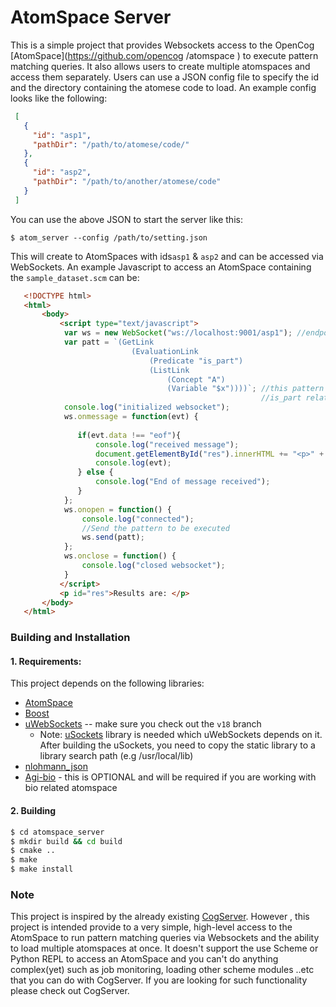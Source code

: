 # AtomSpace Server

This is a simple project that provides Websockets access to the OpenCog [AtomSpace](https://github.com/opencog
/atomspace
) to execute
 pattern matching queries. It also allows users to create multiple atomspaces and access them separately. Users can
  use a JSON config file to specify the id and the directory containing the atomese code to load. An example config
   looks like the following:
   
   ```json
    [
      {
        "id": "asp1",
        "pathDir": "/path/to/atomese/code/"
      },
      {
        "id": "asp2",
        "pathDir": "/path/to/another/atomese/code"
      }   
    ]
``` 

You can use the above JSON to start the server like this:

    $ atom_server --config /path/to/setting.json

This will create to AtomSpaces with ids`asp1` & `asp2` and can be accessed via WebSockets. An example Javascript to
 access an AtomSpace containing the `sample_dataset.scm` can be:
 
 ```html
    <!DOCTYPE html>
    <html>
        <body>
            <script type="text/javascript">
             var ws = new WebSocket("ws://localhost:9001/asp1"); //endpoint to access asp1 AtomSpace
             var patt = `(GetLink 
                            (EvaluationLink 
                                (Predicate "is_part")
                                (ListLink 
                                    (Concept "A")
                                    (Variable "$x"))))`; //this pattern searches for all ConceptNodes where A has
                                                         //is_part relationship
             console.log("initialized websocket");
             ws.onmessage = function(evt) {
               
                if(evt.data !== "eof"){
                    console.log("received message");
                    document.getElementById("res").innerHTML += "<p>" +  evt.data + "</p>";
                    console.log(evt);
                } else {
                    console.log("End of message received");
                }   
             };
             ws.onopen = function() {
                 console.log("connected");
                 //Send the pattern to be executed
                 ws.send(patt);
             };
             ws.onclose = function() {
                 console.log("closed websocket");
             }
            </script>
            <p id="res">Results are: </p>
        </body>
    </html>
```

### Building and Installation

#### 1. Requirements:

This project depends on the following libraries:

   - [AtomSpace](https://github.com/opencog/atomspace)
   - [Boost](https://www.boost.org/)
   - [uWebSockets](https://github.com/uNetworking/uWebSockets) -- make sure you check out the `v18` branch
       * Note: [uSockets](https://github.com/uNetworking/uSockets) library is needed which uWebSockets depends on it. After building the uSockets, you need to copy the static library to a library search path (e.g /usr/local/lib)
   - [nlohmann_json](https://github.com/nlohmann/json)
   - [Agi-bio](https://github.com/opencog/agi-bio) - this is OPTIONAL and will be required if you are working with
    bio related atomspace
    
#### 2. Building

```bash
$ cd atomspace_server
$ mkdir build && cd build
$ cmake ..
$ make 
$ make install
```
   
### Note

This project is inspired by the already existing [CogServer](https://github.com/opencog/cogserver). However
, this project is intended provide to a very simple, high-level access to the AtomSpace to run pattern matching queries
 via Websockets and the ability to load multiple atomspaces at once. It doesn't support the use Scheme or Python REPL to
  access an AtomSpace and you can't do anything complex(yet) such as job monitoring, loading other scheme modules
   ..etc that you can do with CogServer. If you are looking for such functionality please check out CogServer.
